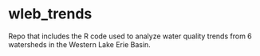 # wleb_trends
Repo that includes the R code used to analyze water quality trends from 6 watersheds in the Western Lake Erie Basin.
